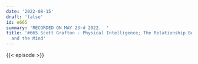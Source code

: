 ```yaml
---
date: '2022-08-15'
draft: 'false'
id: e665
summary: 'RECORDED ON MAY 23rd 2022.  '
title: '#665 Scott Grafton - Physical Intelligence; The Relationship Between the Body
  and the Mind'
---
```

{{< episode >}}
